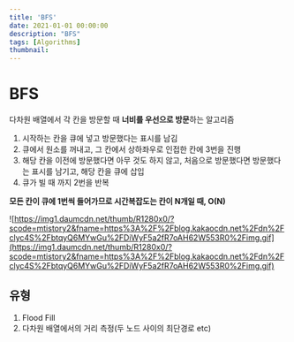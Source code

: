 ```yaml
---
title: 'BFS'
date: 2021-01-01 00:00:00
description: "BFS"
tags: [Algorithms]
thumbnail: 
---  
```


# BFS

다차원 배열에서 각 칸을 방문할 때 **너비를 우선으로 방문**하는 알고리즘

1. 시작하는 칸을 큐에 넣고 방문했다는 표시를 남김
2. 큐에서 원소를 꺼내고, 그 칸에서 상하좌우로 인접한 칸에 3번을 진행
3. 해당 칸을 이전에 방문했다면 아무 것도 하지 않고, 처음으로 방문했다면 방문했다는 표시를 남기고, 해당 칸을 큐에 삽입
4. 큐가 빌 때 까지 2번을 반복

**모든 칸이 큐에 1번씩 들어가므로 시간복잡도는 칸이 N개일 때, O(N)**

![https://img1.daumcdn.net/thumb/R1280x0/?scode=mtistory2&fname=https%3A%2F%2Fblog.kakaocdn.net%2Fdn%2Fclyc4S%2FbtqyQ6MYwGu%2FDiWyF5a2fR7oAH62W553R0%2Fimg.gif](https://img1.daumcdn.net/thumb/R1280x0/?scode=mtistory2&fname=https%3A%2F%2Fblog.kakaocdn.net%2Fdn%2Fclyc4S%2FbtqyQ6MYwGu%2FDiWyF5a2fR7oAH62W553R0%2Fimg.gif)

## 유형

1. Flood Fill
2. 다차원 배열에서의 거리 측정(두 노드 사이의 최단경로 etc)

